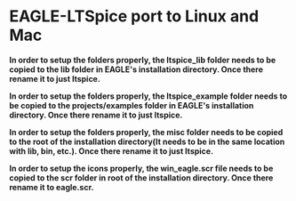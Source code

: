 # EAGLE-LTSpice port to Linux and Mac

**In order to setup the folders properly, the ltspice_lib folder needs to be copied to the lib folder in EAGLE's installation directory. Once there rename it to just ltspice.**

**In order to setup the folders properly, the ltspice_example folder needs to be copied to the projects/examples folder in EAGLE's installation directory. Once there rename it to just ltspice.**

**In order to setup the folders properly, the misc folder needs to be copied to the root of the installation directory(It needs to be in the same location with lib, bin, etc.). Once there rename it to just ltspice.**

**In order to setup the icons properly, the win_eagle.scr file needs to be copied to the scr folder in root of the installation directory. Once there rename it to eagle.scr.**
